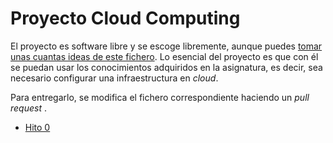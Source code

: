 # Proyecto Cloud Computing

El proyecto es software libre y se escoge libremente, aunque puedes
[tomar unas cuantas ideas de este fichero](practicas_propuestas.md). Lo
esencial del proyecto es que con él se puedan usar los conocimientos
adquiridos en la asignatura, es decir, sea necesario configurar una
infraestructura en *cloud*.

Para entregarlo, se modifica el fichero correspondiente haciendo un
*pull request* .

* [Hito 0](0.md)
